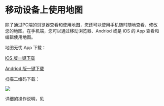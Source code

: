 # 移动设备上使用地图
除了通过PC端的浏览器查看和使用地图，您还可以使用手机随时随地查看、修改您的地图。在手机端，您可以通过移动浏览器、Andriod 或是 iOS 的 App 查看和编辑使用地图。

地图无忧 App 下载：

[iOS 版一键下载](https://itunes.apple.com/WebObjects/MZStore.woa/wa/viewSoftware?id=1021830774&mt=8)

[Andriod 版一键下载](http://www.dituwuyou.com/app/dituwuyou.apk)

扫描二维码下载：


![](http://pic.dituwuyou.com/map%2Fpicture%2FappQRCode.png)

详细的操作说明，见


